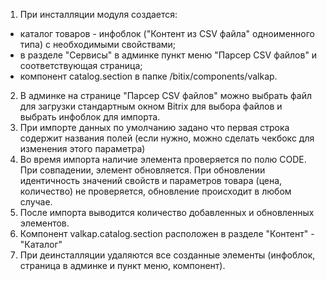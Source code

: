 1. При инсталляции модуля создается:
- каталог товаров - инфоблок ("Контент из CSV файла" одноименного типа) с необходимыми свойствами;
- в разделе "Сервисы" в админке пункт меню "Парсер CSV файлов" и соответствующая страница;
- компонент catalog.section в папке /bitix/components/valkap.
2. В админке на странице "Парсер CSV файлов" можно выбрать файл для загрузки стандартным окном Bitrix для выбора файлов и выбрать инфоблок для импорта.
3. При импорте данных по умолчанию задано что первая строка содержит названия полей (если нужно, можно сделать чекбокс для изменения этого параметра)
4. Во время импорта наличие элемента проверяется по полю CODE. При совпадении, элемент обновляется. При обновлении идентичность значений свойств и параметров товара (цена, количество) не проверяется, обновление происходит в любом случае.
5. После импорта выводится количество добавленных и обновленных элементов.
6. Компонент valkap.catalog.section расположен в разделе "Контент" - "Каталог"
7. При деинсталляции удаляются все созданные элементы (инфоблок, страница в админке и пункт меню, компонент).
